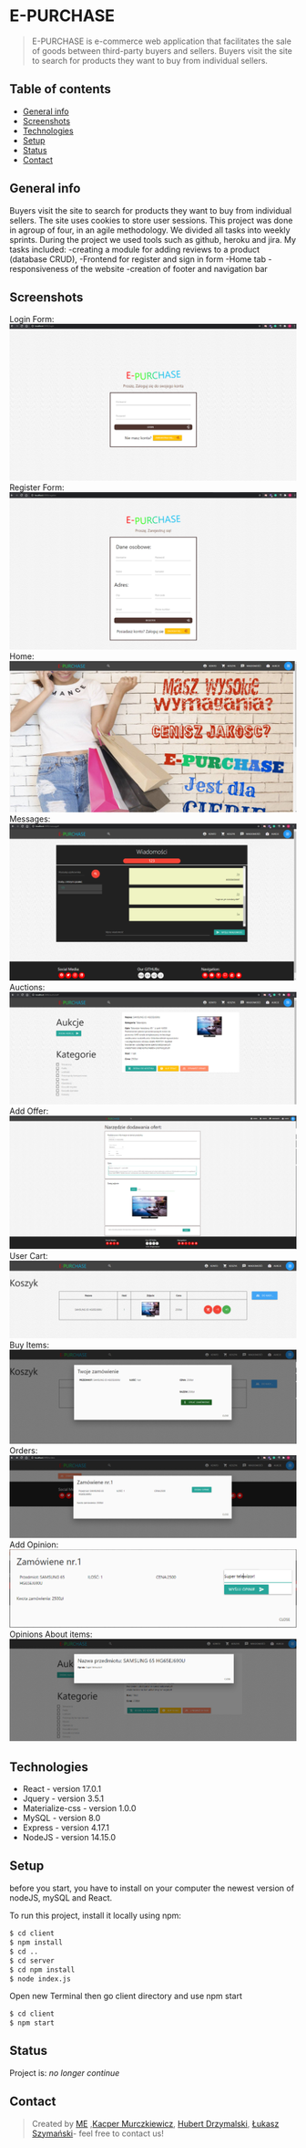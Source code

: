 # E-PURCHASE
> E-PURCHASE is e-commerce web application that facilitates the sale of goods between third-party buyers and sellers. Buyers visit the site to search for products they want to buy from individual sellers. 

## Table of contents
* [General info](#general-info)
* [Screenshots](#screenshots)
* [Technologies](#technologies)
* [Setup](#setup)
* [Status](#status)
* [Contact](#contact)

## General info
Buyers visit the site to search for products they want to buy from individual sellers. 
The site uses cookies to store user sessions. This project was done in agroup of four, in an agile methodology. 
We divided all tasks into weekly sprints. 
During the project we used tools such as github, heroku and jira. My tasks included:
-creating a module for adding reviews to a product (database CRUD),
-Frontend for register and sign in form
-Home tab
-responsiveness of the website
-creation of footer and navigation bar

## Screenshots
Login Form:
![Example screenshot](./ImagesOfEPurchase/loginForm.PNG)
Register Form:
![Example screenshot](./ImagesOfEPurchase/registerForm.PNG)
Home:
![Example screenshot](./ImagesOfEPurchase/mainWebsite.PNG)
Messages:
![Example screenshot](./ImagesOfEPurchase/message.PNG)
Auctions:
![Example screenshot](./ImagesOfEPurchase/auctions.PNG)
Add Offer:
![Example screenshot](./ImagesOfEPurchase/addOffer.PNG)
User Cart:
![Example screenshot](./ImagesOfEPurchase/cart.PNG)
Buy Items:
![Example screenshot](./ImagesOfEPurchase/buy.PNG)
Orders:
![Example screenshot](./ImagesOfEPurchase/orders.PNG)
Add Opinion:
![Example screenshot](./ImagesOfEPurchase/sendOpinion.PNG)
Opinions About items:
![Example screenshot](./ImagesOfEPurchase/opinion.PNG)

## Technologies
* React - version 17.0.1
* Jquery - version 3.5.1
* Materialize-css - version 1.0.0
* MySQL - version 8.0
* Express - version 4.17.1
* NodeJS - version 14.15.0
## Setup

before you start, you have to install on your computer the newest version of nodeJS, mySQL and React.

To run this project, install it locally using npm:

```
$ cd client
$ npm install
$ cd ..
$ cd server
$ cd npm install
$ node index.js
```
Open new Terminal then go client directory and use npm start

```
$ cd client
$ npm start
```

## Status
Project is: _no longer continue_ 


## Contact
>Created by [ME](https://github.com/wesoly97) ,[Kacper Murczkiewicz](https://github.com/kmurczkiewicz), [Hubert Drzymalski](https://github.com/HubertDrzymalski), [Łukasz Szymański](https://github.com/szyman-9)- feel free to contact us!

